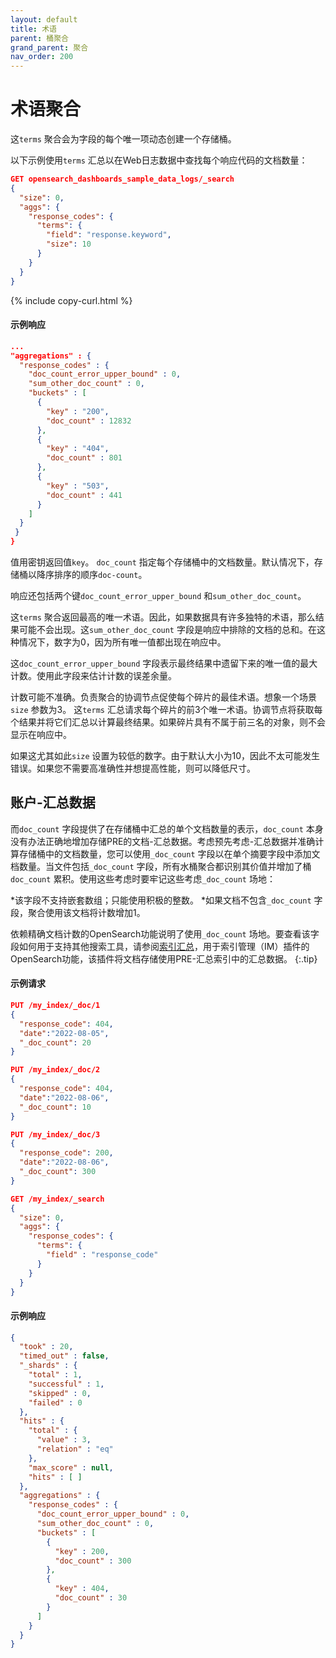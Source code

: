 ```yaml
---
layout: default
title: 术语
parent: 桶聚合
grand_parent: 聚合
nav_order: 200
---
```


# 术语聚合

这`terms` 聚合会为字段的每个唯一项动态创建一个存储桶。

以下示例使用`terms` 汇总以在Web日志数据中查找每个响应代码的文档数量：

```json
GET opensearch_dashboards_sample_data_logs/_search
{
  "size": 0,
  "aggs": {
    "response_codes": {
      "terms": {
        "field": "response.keyword",
        "size": 10
      }
    }
  }
}
```
{% include copy-curl.html %}

#### 示例响应

```json
...
"aggregations" : {
  "response_codes" : {
    "doc_count_error_upper_bound" : 0,
    "sum_other_doc_count" : 0,
    "buckets" : [
      {
        "key" : "200",
        "doc_count" : 12832
      },
      {
        "key" : "404",
        "doc_count" : 801
      },
      {
        "key" : "503",
        "doc_count" : 441
      }
    ]
  }
 }
}
```

值用密钥返回值`key`。
`doc_count` 指定每个存储桶中的文档数量。默认情况下，存储桶以降序排序的顺序`doc-count`。

响应还包括两个键`doc_count_error_upper_bound` 和`sum_other_doc_count`。

这`terms` 聚合返回最高的唯一术语。因此，如果数据具有许多独特的术语，那么结果可能不会出现。这`sum_other_doc_count` 字段是响应中排除的文档的总和。在这种情况下，数字为0，因为所有唯一值都出现在响应中。

这`doc_count_error_upper_bound` 字段表示最终结果中遗留下来的唯一值的最大计数。使用此字段来估计计数的误差余量。

计数可能不准确。负责聚合的协调节点促使每个碎片的最佳术语。想象一个场景`size` 参数为3。
这`terms` 汇总请求每个碎片的前3个唯一术语。协调节点将获取每个结果并将它们汇总以计算最终结果。如果碎片具有不属于前三名的对象，则不会显示在响应中。

如果这尤其如此`size` 设置为较低的数字。由于默认大小为10，因此不太可能发生错误。如果您不需要高准确性并想提高性能，则可以降低尺寸。

## 账户-汇总数据

而`doc_count` 字段提供了在存储桶中汇总的单个文档数量的表示，`doc_count` 本身没有办法正确地增加存储PRE的文档-汇总数据。考虑预先考虑-汇总数据并准确计算存储桶中的文档数量，您可以使用`_doc_count` 字段以在单个摘要字段中添加文档数量。当文件包括`_doc_count` 字段，所有水桶聚合都识别其价值并增加了桶`doc_count` 累积。使用这些考虑时要牢记这些考虑`_doc_count` 场地：

*该字段不支持嵌套数组；只能使用积极的整数。
*如果文档不包含`_doc_count` 字段，聚合使用该文档将计数增加1。

依赖精确文档计数的OpenSearch功能说明了使用`_doc_count` 场地。要查看该字段如何用于支持其他搜索工具，请参阅[索引汇总](https://opensearch.org/docs/latest/im-plugin/index-rollups/index/)，用于索引管理（IM）插件的OpenSearch功能，该插件将文档存储使用PRE-汇总索引中的汇总数据。
{:.tip}

#### 示例请求

```json
PUT /my_index/_doc/1
{
  "response_code": 404,
  "date":"2022-08-05",
  "_doc_count": 20
}

PUT /my_index/_doc/2
{
  "response_code": 404,
  "date":"2022-08-06",
  "_doc_count": 10
}

PUT /my_index/_doc/3
{
  "response_code": 200,
  "date":"2022-08-06",
  "_doc_count": 300
}

GET /my_index/_search
{
  "size": 0,
  "aggs": {
    "response_codes": {
      "terms": {
        "field" : "response_code"
      }
    }
  }
}
```

#### 示例响应

```json
{
  "took" : 20,
  "timed_out" : false,
  "_shards" : {
    "total" : 1,
    "successful" : 1,
    "skipped" : 0,
    "failed" : 0
  },
  "hits" : {
    "total" : {
      "value" : 3,
      "relation" : "eq"
    },
    "max_score" : null,
    "hits" : [ ]
  },
  "aggregations" : {
    "response_codes" : {
      "doc_count_error_upper_bound" : 0,
      "sum_other_doc_count" : 0,
      "buckets" : [
        {
          "key" : 200,
          "doc_count" : 300
        },
        {
          "key" : 404,
          "doc_count" : 30
        }
      ]
    }
  }
}
```
